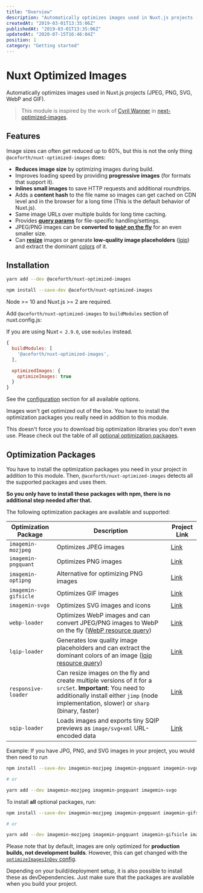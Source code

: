 ```yaml
---
title: "Overview"
description: "Automatically optimizes images used in Nuxt.js projects (jpeg, png, svg, webp and gif)"
createdAt: "2019-03-01T13:35:06Z"
publishedAt: "2019-03-01T13:35:06Z"
updatedAt: "2020-07-15T16:46:04Z"
position: 1
category: "Getting started"
---
```


# Nuxt Optimized Images

Automatically optimizes images used in Nuxt.js projects (JPEG, PNG, SVG, WebP and GIF).

> This module is inspired by the work of [Cyril Wanner](https://github.com/cyrilwanner) in [next-optimized-images](https://github.com/cyrilwanner/next-optimized-images).

## Features

Image sizes can often get reduced up to 60%, but this is not the only thing `@aceforth/nuxt-optimized-images` does:

* **Reduces image size** by optimizing images during build.
* Improves loading speed by providing **progressive images** (for formats that support it).
* **Inlines small images** to save HTTP requests and additional roundtrips.
* Adds a **content hash** to the file name so images can get cached on CDN level and in the browser for a long time (This is the default behavior of Nuxt.js).
* Same image URLs over multiple builds for long time caching.
* Provides **[query params](/docs/nuxt-optimized-images/usage#query-params)** for file-specific handling/settings.
* JPEG/PNG images can be **converted to [`WebP` on the fly](/docs/nuxt-optimized-images/usage#webp)** for an even smaller size.
* Can **[resize](/docs/nuxt-optimized-images/usage#resize)** images or generate **low-quality image placeholders** ([lqip](/docs/nuxt-optimized-images/usage#lqip)) and extract the dominant [colors](/docs/nuxt-optimized-images/usage#lqip-colors) of it.

## Installation

<docs-code-group>
  <docs-code-block label="Yarn" active>

  ```bash
  yarn add --dev @aceforth/nuxt-optimized-images
  ```

  </docs-code-block>
  <docs-code-block label="NPM">

  ```bash
  npm install --save-dev @aceforth/nuxt-optimized-images
  ```

  </docs-code-block>
</docs-code-group>

<docs-alert>

Node >= 10 and Nuxt.js >= 2 are required.

</docs-alert>


Add `@aceforth/nuxt-optimized-images` to `buildModules` section of nuxt.config.js:

<docs-alert>

If you are using Nuxt `< 2.9.0`, use `modules` instead. 

</docs-alert>

```js
{
  buildModules: [
    '@aceforth/nuxt-optimized-images',
  ],

  optimizedImages: {
    optimizeImages: true
  }
}
```

See the [configuration](/docs/nuxt-optimized-images/configuration) section for all available options.


<docs-alert variant="info">

Images won't get optimized out of the box. You have to install the optimization packages you really need in addition to this module.

This doesn't force you to download big optimization libraries you don't even use.
Please check out the table of all [optional optimization packages](#optimization-packages).

</docs-alert>

## Optimization Packages

You have to install the optimization packages you need in your project in addition to this module. Then, `@aceforth/nuxt-optimized-images` detects all the supported packages and uses them.

**So you only have to install these packages with npm, there is no additional step needed after that.**

The following optimization packages are available and supported:

| Optimization Package | Description                                                                                                                                                                                             | Project Link              |
|----------------------|---------------------------------------------------------------------------------------------------------------------------------------------------------------------------------------------------------|---------------------------|
| `imagemin-mozjpeg`   | Optimizes JPEG images                                                                                                                                                                                   | [Link][imagemin-mozjpeg]  |
| `imagemin-pngquant`  | Optimizes PNG images                                                                                                                                                                                    | [Link][imagemin-pngquant] |
| `imagemin-optipng`   | Alternative for optimizing PNG images                                                                                                                                                                   | [Link][imagemin-optipng]  |
| `imagemin-gifsicle`  | Optimizes GIF images                                                                                                                                                                                    | [Link][imagemin-gifsicle] |
| `imagemin-svgo`      | Optimizes SVG images and icons                                                                                                                                                                          | [Link][imagemin-svgo]     |
| `webp-loader`        | Optimizes WebP images and can convert JPEG/PNG images to WebP on the fly ([WebP resource query](/docs/nuxt-optimized-images/usage#webp))                                                                                       | [Link][webp-loader]       |
| `lqip-loader`        | Generates low quality image placeholders and can extract the dominant colors of an image ([lqip resource query](/docs/nuxt-optimized-images/usage#lqip))                                                                       | [Link][lqip-loader]       |
| `responsive-loader`  | Can resize images on the fly and create multiple versions of it for a `srcSet`. **Important**: You need to additionally install either `jimp` (node implementation, slower) or `sharp` (binary, faster) | [Link][responsive-loader] |
| `sqip-loader`  | Loads images and exports tiny SQIP previews as `image/svg+xml` URL-encoded data | [Link][sqip-loader] |

Example: If you have JPG, PNG, and SVG images in your project, you would then need to run

```bash
npm install --save-dev imagemin-mozjpeg imagemin-pngquant imagemin-svgo

# or

yarn add --dev imagemin-mozjpeg imagemin-pngquant imagemin-svgo
```

To install **all** optional packages, run:

```bash
npm install --save-dev imagemin-mozjpeg imagemin-pngquant imagemin-gifsicle imagemin-svgo  webp-loader lqip-loader responsive-loader sqip-loader sharp

# or

yarn add --dev imagemin-mozjpeg imagemin-pngquant imagemin-gifsicle imagemin-svgo  webp-loader lqip-loader responsive-loader sqip-loader sharp
```

<docs-alert>

Please note that by default, images are only optimized for **production builds, not development builds**. However, this can get changed with the [`optimizeImagesInDev` config](/docs/nuxt-optimized-images/configuration#optimizeimagesindev).

</docs-alert>

<docs-alert variant="info">

Depending on your build/deployment setup, it is also possible to install these as devDependencies. Just make sure that the packages are available when you build your project.

</docs-alert>




[imagemin-mozjpeg]: https://www.npmjs.com/package/imagemin-mozjpeg
[imagemin-pngquant]: https://www.npmjs.com/package/imagemin-pngquant
[imagemin-optipng]: https://www.npmjs.com/package/imagemin-optipng
[imagemin-gifsicle]: https://www.npmjs.com/package/imagemin-gifsicle
[imagemin-svgo]: https://www.npmjs.com/package/imagemin-svgo
[webp-loader]: https://www.npmjs.com/package/webp-loader
[lqip-loader]: https://www.npmjs.com/package/lqip-loader
[responsive-loader]: https://www.npmjs.com/package/responsive-loader
[sqip-loader]: https://github.com/EmilTholin/sqip-loader
